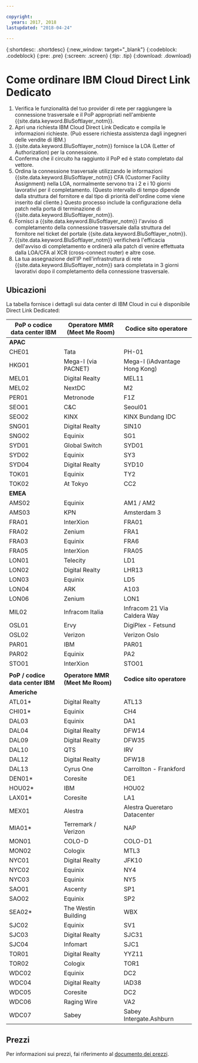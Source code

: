```yaml
---

copyright:
  years: 2017, 2018
lastupdated: "2018-04-24"

---
```


{:shortdesc: .shortdesc}
{:new_window: target="_blank"}
{:codeblock: .codeblock}
{:pre: .pre}
{:screen: .screen}
{:tip: .tip}
{:download: .download}

# Come ordinare IBM Cloud Direct Link Dedicato

1. Verifica le funzionalità del tuo provider di rete per raggiungere la connessione trasversale e il PoP appropriati nell'ambiente {{site.data.keyword.BluSoftlayer_notm}}.
2. Apri una richiesta IBM Cloud Direct Link Dedicato e compila le informazioni richieste. (Può essere richiesta assistenza dagli ingegneri delle vendite di IBM.)
3. {{site.data.keyword.BluSoftlayer_notm}} fornisce la LOA (Letter of Authorization) per la connessione.
4. Conferma che il circuito ha raggiunto il PoP ed è stato completato dal vettore.
5. Ordina la connessione trasversale utilizzando le informazioni {{site.data.keyword.BluSoftlayer_notm}} CFA (Customer Facility Assignment) nella LOA, normalmente servono tra i 2 e i 10 giorni lavorativi per il completamento. (Questo intervallo di tempo dipende dalla struttura del fornitore e dal tipo di priorità dell'ordine come viene inserito dal cliente.) Questo processo include la configurazione della patch nella porta di terminazione di {{site.data.keyword.BluSoftlayer_notm}}.
6. Fornisci a {{site.data.keyword.BluSoftlayer_notm}} l'avviso di completamento della connessione trasversale dalla struttura del fornitore nel ticket del portale {{site.data.keyword.BluSoftlayer_notm}}.
7. {{site.data.keyword.BluSoftlayer_notm}} verificherà l'efficacia dell'avviso di completamento e ordinerà alla patch di venire effettuata dalla LOA/CFA al XCR (cross-connect router) e altre cose.
8. La tua assegnazione dell'IP nell'infrastruttura di rete {{site.data.keyword.BluSoftlayer_notm}} sarà completata in 3 giorni lavorativi dopo il completamento della connessione trasversale.

## Ubicazioni

La tabella fornisce i dettagli sui data center di IBM Cloud in cui è disponibile Direct Link Dedicated:

|**PoP o codice data center IBM** | **Operatore MMR (Meet Me Room)**| **Codice sito operatore** |
|-----------------|-----------------|--------------------|
| **APAC** | | |
| CHE01 | Tata | PH-01 |
| HKG01 | Mega-I (via PACNET) | Mega-I (iAdvantage Hong Kong) |
| MEL01 | Digital Realty | MEL11 |
| MEL02 | NextDC | M2 |
| PER01 | Metronode | F1Z |
| SEO01 | C&C | Seoul01 |
| SEO02 | KINX | KINX Bundang IDC |
| SNG01 | Digital Realty | SIN10 |
| SNG02 | Equinix | SG1 |
| SYD01 | Global Switch | SYD01 |
| SYD02 | Equinix | SY3 |
| SYD04 | Digital Realty | SYD10 |
| TOK01 | Equinix | TY2 |
| TOK02 | At Tokyo | CC2 |
| **EMEA** |  |  |
| AMS02 | Equinix | AM1 / AM2 |
| AMS03 | KPN | Amsterdam 3 |
| FRA01 | InterXion | FRA01 |
| FRA02 | Zenium | FRA1 |
| FRA03 | Equinix| FRA6 |
| FRA05 | InterXion | FRA05 |
| LON01 | Telecity | LD1 |
| LON02 | Digital Realty | LHR13 |
| LON03 | Equinix | LD5 |
| LON04 | ARK | A103 |
| LON06 | Zenium | LON1 |
| MIL02 | Infracom Italia | Infracom 21 Via Caldera Way |
| OSL01 | Ervy | DigiPlex - Fetsund |
| OSL02 | Verizon | Verizon Oslo |
| PAR01 | IBM | PAR01 |
| PAR02 | Equinix | PA2 |
| STO01 | InterXion | STO01 |
|  |  |  |
| **PoP / codice data center IBM** | **Operatore MMR (Meet Me Room)** | **Codice sito operatore** |
| **Americhe** |  |  |
| ATL01*| Digital Realty | ATL13 |
| CHI01* | Equinix | CH4 |
| DAL03 | Equinix | DA1 |
| DAL04 | Digital Realty | DFW14 |
| DAL09 | Digital Realty | DFW35 |
| DAL10 | QTS | IRV |
| DAL12 |Digital Realty | DFW18 |
| DAL13 | Cyrus One | Carrollton - Frankford |
| DEN01* | Coresite | DE1 |
| HOU02* | IBM | HOU02 |
| LAX01* | Coresite | LA1 |
| MEX01 | Alestra | Alestra Queretaro Datacenter |
| MIA01* | Terremark / Verizon | NAP |
| MON01 | COLO-D | COLO-D1 |
| MON02 | Cologix | MTL3 |
| NYC01 | Digital Realty | JFK10 |
| NYC02 | Equinix | NY4 |
| NYC03 | Equinix | NY5 |
| SAO01 | Ascenty | SP1 |
| SAO02 | Equinix | SP2 |
| SEA02* | The Westin Building | WBX |
| SJC02 | Equinix | SV1 |
| SJC03 | Digital Realty | SJC31 |
| SJC04 | Infomart | SJC1 |
| TOR01 | Digital Realty | YYZ11 |
| TOR02 | Cologix | TOR1 |
| WDC02 | Equinix | DC2 |
| WDC04 | Digital Realty | IAD38 |
| WDC05 | Coresite | DC2 |
| WDC06 | Raging Wire | VA2 |
| WDC07 | Sabey | Sabey Intergate.Ashburn |

## Prezzi

Per informazioni sui prezzi, fai riferimento al [documento dei prezzi](pricing.html).
